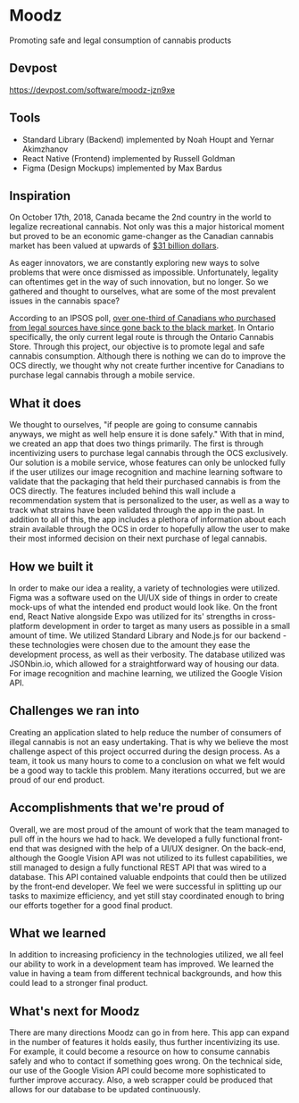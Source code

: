 # Moodz
Promoting safe and legal consumption of cannabis products

## Devpost
https://devpost.com/software/moodz-jzn9xe

## Tools
- Standard Library (Backend) implemented by Noah Houpt and Yernar Akimzhanov
- React Native (Frontend) implemented by Russell Goldman
- Figma (Design Mockups) implemented by Max Bardus

## Inspiration
On October 17th, 2018, Canada became the 2nd country in the world to legalize recreational cannabis. Not only was this a major historical moment but proved to be an economic game-changer as the Canadian cannabis market has been valued at upwards of [$31 billion dollars](https://business.financialpost.com/cannabis/spain-colombia-next-frontier-for-canadas-deal-hungry-pot-firms). 

As eager innovators, we are constantly exploring new ways to solve problems that were once dismissed as impossible. Unfortunately, legality can oftentimes get in the way of such innovation, but no longer. So we gathered and thought to ourselves, what are some of the most prevalent issues in the cannabis space?

According to an IPSOS poll, [over one-third of Canadians who purchased from legal sources have since gone back to the black market](https://globalnews.ca/news/4669761/legal-marijuana-black-market/). In Ontario specifically, the only current legal route is through the Ontario Cannabis Store. Through this project, our objective is to promote legal and safe cannabis consumption. Although there is nothing we can do to improve the OCS directly, we thought why not create further incentive for Canadians to purchase legal cannabis through a mobile service.

## What it does
We thought to ourselves, "if people are going to consume cannabis anyways, we might as well help ensure it is done safely." With that in mind, we created an app that does two things primarily. The first is through incentivizing users to purchase legal cannabis through the OCS exclusively. Our solution is a mobile service, whose features can only be unlocked fully if the user utilizes our image recognition and machine learning software to validate that the packaging that held their purchased cannabis is from the OCS directly. The features included behind this wall include a recommendation system that is personalized to the user, as well as a way to track what strains have been validated through the app in the past. In addition to all of this, the app includes a plethora of information about each strain available through the OCS in order to hopefully allow the user to make their most informed decision on their next purchase of legal cannabis. 

## How we built it
In order to make our idea a reality, a variety of technologies were utilized. Figma was a software used on the UI/UX side of things in order to create mock-ups of what the intended end product would look like. On the front end, React Native alongside Expo was utilized for its' strengths in cross-platform development in order to target as many users as possible in a small amount of time. We utilized Standard Library and Node.js for our backend - these technologies were chosen due to the amount they ease the development process, as well as their verbosity. The database utilized was JSONbin.io, which allowed for a straightforward way of housing our data. For image recognition and machine learning, we utilized the Google Vision API. 

## Challenges we ran into
Creating an application slated to help reduce the number of consumers of illegal cannabis is not an easy undertaking. That is why we believe the most challenge aspect of this project occurred during the design process. As a team, it took us many hours to come to a conclusion on what we felt would be a good way to tackle this problem. Many iterations occurred, but we are proud of our end product.

## Accomplishments that we're proud of
Overall, we are most proud of the amount of work that the team managed to pull off in the hours we had to hack. We developed a fully functional front-end that was designed with the help of a UI/UX designer. On the back-end, although the Google Vision API was not utilized to its fullest capabilities, we still managed to design a fully functional REST API that was wired to a database. This API contained valuable endpoints that could then be utilized by the front-end developer. We feel we were successful in splitting up our tasks to maximize efficiency, and yet still stay coordinated enough to bring our efforts together for a good final product.

## What we learned
In addition to increasing proficiency in the technologies utilized, we all feel our ability to work in a development team has improved. We learned the value in having a team from different technical backgrounds, and how this could lead to a stronger final product. 

## What's next for Moodz
There are many directions Moodz can go in from here. This app can expand in the number of features it holds easily, thus further incentivizing its use. For example, it could become a resource on how to consume cannabis safely and who to contact if something goes wrong. On the technical side, our use of the Google Vision API could become more sophisticated to further improve accuracy. Also, a web scrapper could be produced that allows for our database to be updated continuously. 
